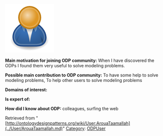 [![Image:ODPUser.png](../images/a/a6/ODPUser.png)](../Image/ODPUser.png.md "Image:ODPUser.png")




  





__Main motivation for joining ODP community:__ When I have discovered the ODPs I found them very useful to solve modeling problems.


__Possible main contribution to ODP community:__ To have some help to solve modeling problems, To help other users to solve modeling problems


__Domains of interest:__


  



__Is expert of:__


  

__How did I know about ODP:__ colleagues, surfing the web






Retrieved from "[http://ontologydesignpatterns.org/wiki/User:ArouaTaamallah](../User/ArouaTaamallah.md)"
 [Category](http://ontologydesignpatterns.org/wiki/Special:Categories "Special:Categories"): [ODPUser](../Category/ODPUser.md "Category:ODPUser")